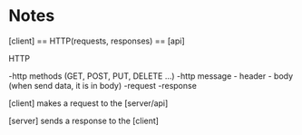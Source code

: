 # Notes

[client] == HTTP(requests, responses) == [api]

HTTP

-http methods (GET, POST, PUT, DELETE ...)
-http message
    - header
    - body (when send data, it is in body)
-request
-response

<!-- example: axios.get is a request -->
[client] makes a request to the [server/api]

<!-- api sees request and produces a response -->
[server] sends a response to the [client]

